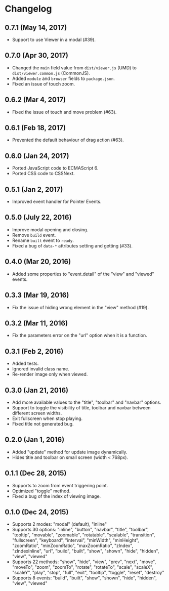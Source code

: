 # Changelog


## 0.7.1 (May 14, 2017)

- Support to use Viewer in a modal (#39).


## 0.7.0 (Apr 30, 2017)

- Changed the `main` field value from `dist/viewer.js` (UMD) to `dist/viewer.common.js` (CommonJS).
- Added `module` and `browser` fields to `package.json`.
- Fixed an issue of touch zoom.


## 0.6.2 (Mar 4, 2017)

- Fixed the issue of touch and move problem (#63).


## 0.6.1 (Feb 18, 2017)

- Prevented the default behaviour of drag action (#63).


## 0.6.0 (Jan 24, 2017)

- Ported JavaScript code to ECMAScript 6.
- Ported CSS code to CSSNext.


## 0.5.1 (Jan 2, 2017)

- Improved event handler for Pointer Events.


## 0.5.0 (July 22, 2016)

- Improve modal opening and closing.
- Remove `build` event.
- Rename `built` event to `ready`.
- Fixed a bug of `data-*` attributes setting and getting (#33).


## 0.4.0 (Mar 20, 2016)

- Added some properties to "event.detail" of the "view" and "viewed" events.


## 0.3.3 (Mar 19, 2016)

- Fix the issue of hiding wrong element in the "view" method (#19).


## 0.3.2 (Mar 11, 2016)

- Fix the parameters error on the "url" option when it is a function.


## 0.3.1 (Feb 2, 2016)

- Added tests.
- Ignored invalid class name.
- Re-render image only when viewed.


## 0.3.0 (Jan 21, 2016)

- Add more available values to the "title", "toolbar" and "navbar" options.
- Support to toggle the visibility of title, toolbar and navbar between different screen widths.
- Exit fullscreen when stop playing.
- Fixed title not generated bug.


## 0.2.0 (Jan 1, 2016)

- Added "update" method for update image dynamically.
- Hides title and toolbar on small screen (width < 768px).


## 0.1.1 (Dec 28, 2015)

- Supports to zoom from event triggering point.
- Optimized "toggle" method.
- Fixed a bug of the index of viewing image.


## 0.1.0 (Dec 24, 2015)

- Supports 2 modes: "modal" (default), "inline"
- Supports 30 options: "inline", "button", "navbar", "title", "toolbar", "tooltip", "movable", "zoomable", "rotatable", "scalable", "transition", "fullscreen", "keyboard", "interval", "minWidth", "minHeight", "zoomRatio", "minZoomRatio", "maxZoomRatio", "zIndex", "zIndexInline", "url", "build", "built", "show", "shown", "hide", "hidden", "view", "viewed"
- Supports 22 methods: "show", "hide", "view", "prev", "next", "move", "moveTo", "zoom", "zoomTo", "rotate", "rotateTo", "scale", "scaleX", "scaleY", "play", "stop", "full", "exit", "tooltip", "toggle", "reset", "destroy"
- Supports 8 events: "build", "built", "show", "shown", "hide", "hidden", "view", "viewed"
